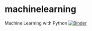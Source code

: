 # machinelearning
Machine Learning with Python
[![Binder](https://mybinder.org/badge_logo.svg)](https://mybinder.org/v2/gh/rafaelemoranb/machinelearning.git/jupyter)
